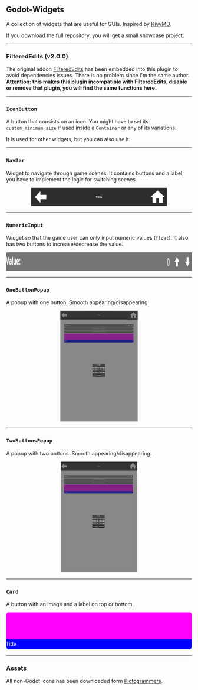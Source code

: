 ## Godot-Widgets

A collection of widgets that are useful for GUIs. Inspired by [KivyMD](https://kivymd.readthedocs.io).

If you download the full repository, you will get a small showcase project.

---

### FilteredEdits (v2.0.0)

The original addon [FilteredEdits](https://godotengine.org/asset-library/asset/1992) has been embedded into this plugin to avoid dependencies issues. There is no problem since I'm the same author. **Attention: this makes this plugin incompatible with FilteredEdits, disable or remove that plugin, you will find the same functions here.**

---

### `IconButton`

A button that consists on an icon. You might have to set its `custom_minimum_size` if used inside a `Container` or any of its variations.

It is used for other widgets, but you can also use it.

---

### `NavBar`

Widget to navigate through game scenes. It contains buttons and a label, you have to implement the logic for switching scenes.

<p align="center">
  <img src="https://raw.githubusercontent.com/acgc99/Godot-Widgets/main/screenshots/navbar.png" height="50"/>
</p>

---

### `NumericInput`

Widget so that the game user can only input numeric values (`float`). It also has two buttons to increase/decrease the value.

<p align="center">
  <img src="https://raw.githubusercontent.com/acgc99/Godot-Widgets/main/screenshots/numeric_input.png" height="50"/>
</p>

---

### `OneButtonPopup`

A popup with one button. Smooth appearing/disappearing.

<p align="center">
  <img src="https://raw.githubusercontent.com/acgc99/Godot-Widgets/main/screenshots/one_button_popup.png" height="300"/>
</p>

---

### `TwoButtonsPopup`

A popup with two buttons. Smooth appearing/disappearing.

<p align="center">
  <img src="https://raw.githubusercontent.com/acgc99/Godot-Widgets/main/screenshots/two_buttons_popup.png" height="300"/>
</p>

---

### `Card`

A button with an image and a label on top or bottom.

<p align="center">
  <img src="https://raw.githubusercontent.com/acgc99/Godot-Widgets/main/screenshots/card.png" height="100"/>
</p>

---

### Assets

All non-Godot icons has been downloaded form [Pictogrammers](https://pictogrammers.com/docs/general/license/).
